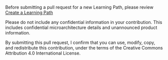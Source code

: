 
Before submitting a pull request for a new Learning Path, please review [Create a Learning Path](https://diyqo5teapa5o.cloudfront.net/learning-paths/cross-platform/_example-learning-path/)

Please do not include any confidential information in your contribution. This includes confidential microarchitecture details and unannounced product information. 

By submitting this pull request, I confirm that you can use, modify, copy, and redistribute this contribution, under the terms of the Creative Commons Attribution 4.0 International License. 
